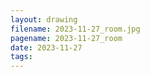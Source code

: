 ```yaml
---
layout: drawing
filename: 2023-11-27_room.jpg
pagename: 2023-11-27_room
date: 2023-11-27
tags:
---
```


